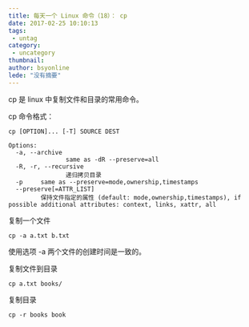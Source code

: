 ```yaml
---
title: 每天一个 Linux 命令（18）： cp
date: 2017-02-25 10:10:13
tags:
 - untag
category: 
 - uncategory
thumbnail: 
author: bsyonline
lede: "没有摘要"
---
```


cp 是 linux 中复制文件和目录的常用命令。

<!-- more -->

cp 命令格式：

```
cp [OPTION]... [-T] SOURCE DEST

Options:
  -a, --archive
                same as -dR --preserve=all
  -R, -r, --recursive
                递归拷贝目录
  -p     same as --preserve=mode,ownership,timestamps
  --preserve[=ATTR_LIST]
         保持文件指定的属性 (default: mode,ownership,timestamps), if possible additional attributes: context, links, xattr, all
```

复制一个文件

```
cp -a a.txt b.txt
```
使用选项 -a 两个文件的创建时间是一致的。

复制文件到目录

```
cp a.txt books/
```

复制目录

```
cp -r books book
```
